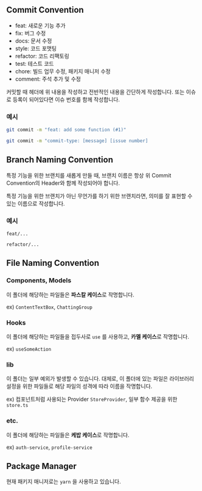 ## Commit Convention

- feat: 새로운 기능 추가
- fix: 버그 수정
- docs: 문서 수정
- style: 코드 포맷팅
- refactor: 코드 리팩토링
- test: 테스트 코드
- chore: 빌드 업무 수정, 패키지 매니저 수정
- comment: 주석 추가 및 수정

커밋할 때 헤더에 위 내용을 작성하고 전반적인 내용을 간단하게 작성합니다. 또는 이슈로 등록이 되어있다면 이슈 번호를 함께 작성합니다.

### 예시

```bash
git commit -m "feat: add some function (#1)"

git commit -m "commit-type: [message] [issue number]
```

## Branch Naming Convention

특정 기능을 위한 브랜치를 새롭게 만들 때, 브랜치 이름은 항상 위 Commit Convention의 Header와 함께 작성되어야 합니다.

특정 기능을 위한 브랜치가 아닌 무언가를 하기 위한 브랜치라면, 의미를 잘 표현할 수 있는 이름으로 작성합니다.

### 예시

```plaintext
feat/...

refactor/...
```

## File Naming Convention

### Components, Models

이 폴더에 해당하는 파일들은 **파스칼 케이스**로 작명합니다.

ex) `ContentTextBox`, `ChattingGroup`

### Hooks

이 폴더에 해당하는 파일들을 접두사로 `use` 를 사용하고, **카멜 케이스**로 작명합니다.

ex) `useSomeAction`

### lib

이 폴더는 일부 예외가 발생할 수 있습니다. 대체로, 이 폴더에 있는 파일은 라이브러리 설정을 위한 파일들로 해당 파일의 성격에 따라 이름을 작명합니다.

ex) 컴포넌트처럼 사용되는 Provider `StoreProvider`, 일부 함수 제공을 위한 `store.ts`


### etc.

이 폴더에 해당하는 파일들은 **케밥 케이스**로 작명합니다.

ex) `auth-service`, `profile-service`


## Package Manager

현재 패키지 매니저로는 `yarn` 을 사용하고 있습니다.
